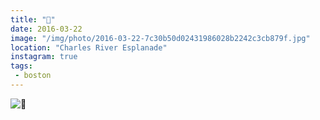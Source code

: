 ```yaml
---
title: "💨"
date: 2016-03-22
image: "/img/photo/2016-03-22-7c30b50d02431986028b2242c3cb879f.jpg"
location: "Charles River Esplanade"
instagram: true
tags:
 - boston
---
```


![💨](/img/photo/2016-03-22-7c30b50d02431986028b2242c3cb879f.jpg)
